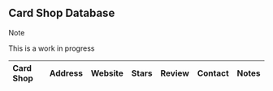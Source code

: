 ## Card Shop Database

> [!NOTE]
> This is a work in progress


| Card Shop           | Address   | Website   | Stars   | Review   | Contact   | Notes  |
|:-----------------------------|:-------------------|:-------------------|:-----|:--------------|:----------|:--------------|
